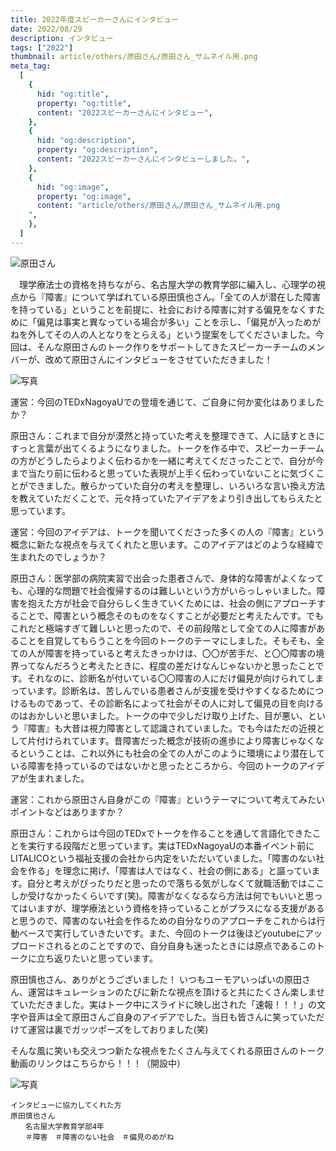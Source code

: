 ```yaml
---
title: 2022年度スピーカーさんにインタビュー
date: 2022/08/29
description: インタビュー
tags: ["2022"]
thumbnail: article/others/原田さん/原田さん_サムネイル用.png
meta_tag:
  [
    {
      hid: "og:title",
      property: "og:title",
      content: "2022スピーカーさんにインタビュー",
    },
    {
      hid: "og:description",
      property: "og:description",
      content: "2022スピーカーさんにインタビューしました。",
    },
    {
      hid: "og:image",
      property: "og:image",
      content: "article/others/原田さん/原田さん_サムネイル用.png
    ",
    },
  ]
---
```


![原田さん](article/others/原田さん/原田さん_サムネイル用.png)


　理学療法士の資格を持ちながら、名古屋大学の教育学部に編入し、心理学の視点から『障害』について学ばれている原田慎也さん。「全ての人が潜在した障害を持っている」ということを前提に、社会における障害に対する偏見をなくすために「偏見は事実と異なっている場合が多い」ことを示し、「偏見が入っためがねを外してその人の人となりをとらえる」という提案をしてくださいました。今回は、そんな原田さんのトーク作りをサポートしてきたスピーカーチームのメンバーが、改めて原田さんにインタビューをさせていただきました！


![写真](article/others/原田さん/原田さん_インタビュー.jpg)


運営：今回のTEDxNagoyaUでの登壇を通じて、ご自身に何か変化はありましたか？

原田さん：これまで自分が漠然と持っていた考えを整理できて、人に話すときにすっと言葉が出てくるようになりました。トークを作る中で、スピーカーチームの方がどうしたらよりよく伝わるかを一緒に考えてくださったことで、自分が今まで当たり前に伝わると思っていた表現が上手く伝わっていないことに気づくことができました。散らかっていた自分の考えを整理し、いろいろな言い換え方法を教えていただくことで、元々持っていたアイデアをより引き出してもらえたと思っています。


運営：今回のアイデアは、トークを聞いてくださった多くの人の『障害』という概念に新たな視点を与えてくれたと思います。このアイデアはどのような経緯で生まれたのでしょうか？

原田さん：医学部の病院実習で出会った患者さんで、身体的な障害がよくなっても、心理的な問題で社会復帰するのは難しいという方がいらっしゃいました。障害を抱えた方が社会で自分らしく生きていくためには、社会の側にアプローチすることで、障害という概念そのものをなくすことが必要だと考えたんです。でもこれだと極端すぎて難しいと思ったので、その前段階として全ての人に障害があることを自覚してもらうことを今回のトークのテーマにしました。そもそも、全ての人が障害を持っていると考えたきっかけは、〇〇が苦手だ、と〇〇障害の境界ってなんだろうと考えたときに、程度の差だけなんじゃないかと思ったことです。それなのに、診断名が付いている〇〇障害の人にだけ偏見が向けられてしまっています。診断名は、苦しんでいる患者さんが支援を受けやすくなるためにつけるものであって、その診断名によって社会がその人に対して偏見の目を向けるのはおかしいと思いました。トークの中で少しだけ取り上げた、目が悪い、という『障害』も大昔は視力障害として認識されていました。でも今はただの近視として片付けられています。昔障害だった概念が技術の進歩により障害じゃなくなるということは、これ以外にも社会の全ての人がこのように環境により潜在している障害を持っているのではないかと思ったところから、今回のトークのアイデアが生まれました。


運営：これから原田さん自身がこの『障害』というテーマについて考えてみたいポイントなどはありますか？

原田さん：これからは今回のTEDxでトークを作ることを通して言語化できたことを実行する段階だと思っています。実はTEDxNagoyaUの本番イベント前にLITALICOという福祉支援の会社から内定をいただいていました。「障害のない社会を作る」を理念に掲げ、「障害は人ではなく、社会の側にある」と謳っています。自分と考えがぴったりだと思ったので落ちる気がしなくて就職活動ではここしか受けなかったくらいです(笑)。障害がなくなるなら方法は何でもいいと思ってはいますが、理学療法という資格を持っていることがプラスになる支援があると思うので、障害のない社会を作るための自分なりのアプローチをこれからは行動ベースで実行していきたいです。また、今回のトークは後ほどyoutubeにアップロードされるとのことですので、自分自身も迷ったときには原点であるこのトークに立ち返りたいと思っています。



原田慎也さん、ありがとうございました！
いつもユーモアいっぱいの原田さん、運営はキュレーションのたびに新たな視点を頂けると共にたくさん楽しませていただきました。実はトーク中にスライドに映し出された「速報！！！」の文字や音声は全て原田さんご自身のアイデアでした。当日も皆さんに笑っていただけて運営は裏でガッツポーズをしておりました(笑)

そんな風に笑いも交えつつ新たな視点をたくさん与えてくれる原田さんのトーク動画のリンクはこちらから！！！（開設中）


![写真](article/others/原田さん/原田さん_インタビュー2.jpg)


```:
インタビューに協力してくれた方
原田慎也さん
　　名古屋大学教育学部4年
　　＃障害　＃障害のない社会　＃偏見のめがね

